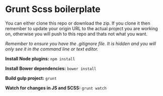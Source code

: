 Grunt Scss boilerplate
=====================

You can either clone this repo or download the zip. If you clone it then remember to update your origin URL to the actual project you are working on, otherwise you will push to this repo and thats not what you want. 

*Remember to ensure you have the .gitignore file. It is hidden and you will only see it in the command line or text editor.*

**Install Node plugins:**
``` npm install ```

**Install Bower dependencies:**
``` bower install ```

**Build gulp project:**
``` grunt ```

**Watch for changes in JS and SCSS:**
``` grunt watch ```

